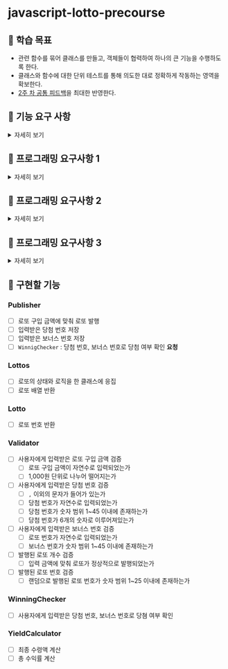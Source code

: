 # javascript-lotto-precourse
## 📁 학습 목표
- 관련 함수를 묶어 클래스를 만들고, 객체들이 협력하여 하나의 큰 기능을 수행하도록 한다.
- 클래스와 함수에 대한 단위 테스트를 통해 의도한 대로 정확하게 작동하는 영역을 확보한다.
- [2주 차 공통 피드백](https://docs.google.com/document/d/104gNJBpcn1Xc6UxhZaCcYucaxEQZVR8G1T9-HUPdJBo/edit?usp=sharing)을 최대한 반영한다.

</aside>

## 📁 기능 요구 사항
<details>
<summary>자세히 보기</summary>

> 간단한 로또 발매기를 구현한다.

- 로또 번호의 숫자 범위는 1~45까지이다.

- 1개의 로또를 발행할 때 중복되지 않는 6개의 숫자를 뽑는다.

- 당첨 번호 추첨 시 중복되지 않는 숫자 6개와 보너스 번호 1개를 뽑는다.

- 당첨은 1등부터 5등까지 있다. 당첨 기준과 금액은 아래와 같다.

    - 1등: 6개 번호 일치 / 2,000,000,000원

    - 2등: 5개 번호 + 보너스 번호 일치 / 30,000,000원

    - 3등: 5개 번호 일치 / 1,500,000원

    - 4등: 4개 번호 일치 / 50,000원

    - 5등: 3개 번호 일치 / 5,000원

- 로또 구입 금액을 입력하면 구입 금액에 해당하는 만큼 로또를 발행해야 한다.

- 로또 1장의 가격은 1,000원이다.

- 당첨 번호와 보너스 번호를 입력받는다.

- 사용자가 구매한 로또 번호와 당첨 번호를 비교하여 당첨 내역 및 수익률을 출력하고 로또 게임을 종료한다.

- 사용자가 잘못된 값을 입력할 경우 "[ERROR]"로 시작하는 메시지와 함께 `Error`를 발생시키고 해당 메시지를 출력한 다음 해당 지점부터 다시 입력을 받는다.

</details>

## 📁 프로그래밍 요구사항 1
<details>
<summary>자세히 보기</summary>

- Node.js 20.17.0 버전에서 실행 가능해야 한다.
- 프로그램 실행의 시작점은 `App.js`의 `run()`이다.
- `package.json` 파일은 변경할 수 없으며, **제공된 라이브러리와 스타일 라이브러리 이외의 외부 라이브러리는 사용하지 않는다.**
- 프로그램 종료 시 `process.exit()`를 호출하지 않는다.
- 프로그래밍 요구 사항에서 달리 명시하지 않는 한 파일, 패키지 등의 이름을 바꾸거나 이동하지 않는다.
- 자바스크립트 코드 컨벤션을 지키면서 프로그래밍한다.
    - 기본적으로 [JavaScript Style Guide](https://github.com/woowacourse/woowacourse-docs/tree/main/styleguide/javascript)를 원칙으로 한다.

</details>

## 📁 프로그래밍 요구사항 2
<details>
<summary>자세히 보기</summary>

-  indent(인덴트, 들여쓰기) depth를 3이 넘지 않도록 구현한다. 2까지만 허용한다.
    - 예를 들어 while문 안에 if문이 있으면 들여쓰기는 2이다.
    - 힌트: indent(인덴트, 들여쓰기) depth를 줄이는 좋은 방법은 함수(또는 메서드)를 분리하면 된다.

- 3항 연산자를 쓰지 않는다.
- 함수(또는 메서드)가 한 가지 일만 하도록 최대한 작게 만들어라.
- Jest를 이용하여 정리한 기능 목록이 정상적으로 작동하는지 테스트 코드로 확인한다.

    - 테스트 도구 사용법이 익숙하지 않다면 아래 문서를 참고하여 학습한 후 테스트를 구현한다.

        - [Using Matchers](https://jestjs.io/docs/using-matchers)

        - [Testing Asynchronous Code](https://jestjs.io/docs/asynchronous)

        - [Jest로 파라미터화 테스트하기: test.each(), describe.each()](https://www.daleseo.com/jest-each)

</details>

## 📁 프로그래밍 요구사항 3
<details>
<summary>자세히 보기</summary>

- 함수(또는 메서드)의 길이가 15라인을 넘어가지 않도록 구현한다.
    - 함수(또는 메서드)가 한 가지 일만 잘 하도록 구현한다.
    
- else를 지양한다.
    - 때로는 if/else, when문을 사용하는 것이 더 깔끔해 보일 수 있다. 어느 경우에 쓰는 것이 적절할지 스스로 고민해 본다.

    - 힌트: if 조건절에서 값을 return하는 방식으로 구현하면 else를 사용하지 않아도 된다.

- 구현한 기능에 대한 단위 테스트를 작성한다. 단, UI(System.out, System.in, Scanner) 로직은 제외한다.
    - 단위 테스트 작성이 익숙하지 않다면 `LottoTest`를 참고하여 학습한 후 테스트를 작성한다.
</details>

## 📁 구현할 기능
### Publisher
- [ ] 로또 구입 금액에 맞춰 로또 발행
- [ ] 입력받은 당첨 번호 저장
- [ ] 입력받은 보너스 번호 저장
- [ ] `WinnigChecker` : 당첨 번호, 보너스 번호로 당첨 여부 확인 **요청**

### Lottos
- [ ] 로또의 상태와 로직을 한 클래스에 응집
- [ ] 로또 배열 반환

### Lotto
- [ ] 로또 번호 반환

### Validator
- [ ] 사용자에게 입력받은 로또 구입 금액 검증
    - [ ] 로또 구입 금액이 자연수로 입력되었는가
    - [ ] 1,000원 단위로 나누어 떨어지는가
- [ ] 사용자에게 입력받은 당첨 번호 검증
    - [ ] `,` 이외의 문자가 들어가 있는가
    - [ ] 당첨 번호가 자연수로 입력되었는가
    - [ ] 당첨 번호가 숫자 범위 1~45 이내에 존재하는가
    - [ ] 당첨 번호가 6개의 숫자로 이루어져있는가
- [ ] 사용자에게 입력받은 보너스 번호 검증
    - [ ] 로또 번호가 자연수로 입력되었는가
    - [ ] 보너스 번호가 숫자 범위 1~45 이내에 존재하는가
- [ ] 발행된 로또 개수 검증
    - [ ] 입력 금액에 맞춰 로또가 정상적으로 발행되었는가
- [ ] 발행된 로또 번호 검증
    - [ ] 랜덤으로 발행된 로또 번호가 숫자 범위 1~25 이내에 존재하는가

### WinningChecker
- [ ] 사용자에게 입력받은 당첨 번호, 보너스 번호로 당쳠 여부 확인

### YieldCalculator
- [ ] 최종 수령액 계산
- [ ] 총 수익률 계산
